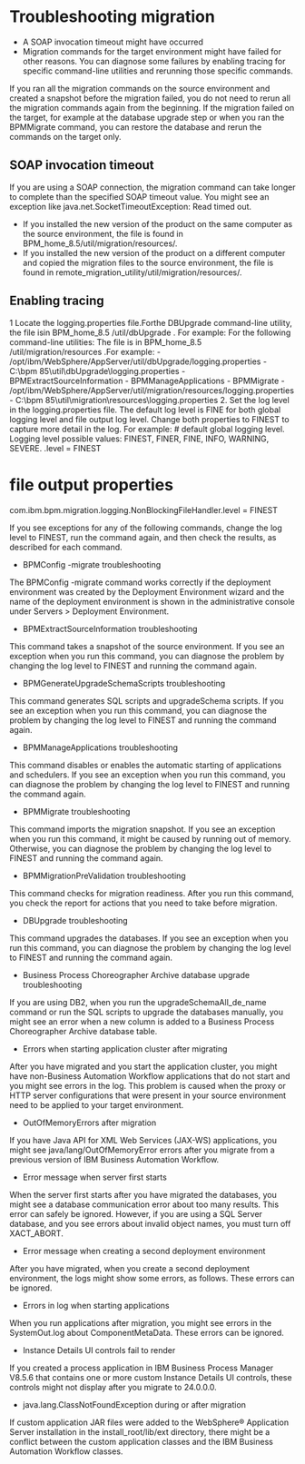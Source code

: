 # Troubleshooting migration

- A SOAP invocation timeout might have occurred
- Migration commands for the target environment might have failed
for other reasons. You can diagnose some failures by enabling tracing
for specific command-line utilities and rerunning those specific commands.

If you ran all the migration commands on the source environment
and created a snapshot before the migration failed, you do not need
to rerun all the migration commands again from the beginning. If the
migration failed on the target, for example at the database upgrade
step or when you ran the BPMMigrate command, you
can restore the database and rerun the commands on the target only.

## SOAP invocation timeout

If you are using
a SOAP connection, the migration command can take longer to complete
than the specified SOAP timeout value. You might see an exception
like java.net.SocketTimeoutException: Read timed out.

- If you installed the new version of the product on the same computer
as the source environment, the file is found in BPM\_home\_8.5/util/migration/resources/.
- If you installed the new version of the product on a different
computer and copied the migration files to the source environment,
the file is found in remote\_migration\_utility/util/migration/resources/.

## Enabling tracing

1 Locate the logging.properties file.Forthe DBUpgrade command-line utility, the file isin BPM\_home\_8.5 /util/dbUpgrade . For example: For the following command-line utilities: The file is in BPM\_home\_8.5 /util/migration/resources .For example:
    - /opt/ibm/WebSphere/AppServer/util/dbUpgrade/logging.properties
    - C:\bpm 85\util\dbUpgrade\logging.properties
    - BPMExtractSourceInformation
    - BPMManageApplications
    - BPMMigrate
    - /opt/ibm/WebSphere/AppServer/util/migration/resources/logging.properties
    - C:\bpm 85\util\migration\resources\logging.properties
2. Set the log level in the logging.properties file.
The default log level is FINE for both global logging
level and file output log level. Change both properties to FINEST
to capture more detail in the log. For example: # default global logging level. Logging level possible values: FINEST, FINER, FINE, INFO, WARNING, SEVERE.
.level = FINEST
# file output properties
com.ibm.bpm.migration.logging.NonBlockingFileHandler.level = FINEST

If you see exceptions for any of the following commands,
change the log level to FINEST, run the command again, and then check
the results, as described for each command.

- BPMConfig -migrate troubleshooting

The BPMConfig -migrate command works correctly if the deployment environment was created by the Deployment Environment wizard and the name of the deployment environment is shown in the administrative console under Servers > Deployment Environment.
- BPMExtractSourceInformation troubleshooting

This command takes a snapshot of the source environment. If you see an exception when you run this command, you can diagnose the problem by changing the log level to FINEST and running the command again.
- BPMGenerateUpgradeSchemaScripts troubleshooting

This command generates SQL scripts and upgradeSchema scripts. If you see an exception when you run this command, you can diagnose the problem by changing the log level to FINEST and running the command again.
- BPMManageApplications troubleshooting

This command disables or enables the automatic starting of applications and schedulers. If you see an exception when you run this command, you can diagnose the problem by changing the log level to FINEST and running the command again.
- BPMMigrate troubleshooting

This command imports the migration snapshot. If you see an exception when you run this command, it might be caused by running out of memory. Otherwise, you can diagnose the problem by changing the log level to FINEST and running the command again.
- BPMMigrationPreValidation troubleshooting

This command checks for migration readiness. After you run this command, you check the report for actions that you need to take before migration.
- DBUpgrade troubleshooting

This command upgrades the databases. If you see an exception when you run this command, you can diagnose the problem by changing the log level to FINEST and running the command again.
- Business Process Choreographer Archive database upgrade troubleshooting

If you are using DB2, when you run the upgradeSchemaAll\_de\_name command or run the SQL scripts to upgrade the databases manually, you might see an error when a new column is added to a Business Process Choreographer Archive database table.
- Errors when starting application cluster after migrating

After you have migrated and you start the application cluster, you might have non-Business Automation Workflow applications that do not start and you might see errors in the log. This problem is caused when the proxy or HTTP server configurations that were present in your source environment need to be applied to your target environment.
- OutOfMemoryErrors after migration

If you have Java API for XML Web Services (JAX-WS) applications, you might see java/lang/OutOfMemoryError errors after you migrate from a previous version of IBM Business Automation Workflow.
- Error message when server first starts

When the server first starts after you have migrated the databases, you might see a database communication error about too many results. This error can safely be ignored. However, if you are using a SQL Server database, and you see errors about invalid object names, you must turn off XACT\_ABORT.
- Error message when creating a second deployment environment

After you have migrated, when you create a second deployment environment, the logs might show some errors, as follows. These errors can be ignored.
- Errors in log when starting applications

When you run applications after migration, you might see errors in the SystemOut.log about ComponentMetaData. These errors can be ignored.
- Instance Details UI controls fail to render

If you created a process application in IBM Business Process Manager V8.5.6 that contains one or more custom Instance Details UI controls, these controls might not display after you migrate to 24.0.0.0.
- java.lang.ClassNotFoundException during or after migration

If custom application JAR files were added to the WebSphere® Application Server installation in the install\_root/lib/ext directory, there might be a conflict between the custom application classes and the IBM Business Automation Workflow classes.